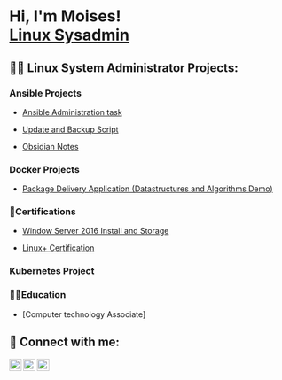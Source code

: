 <h1>Hi, I'm Moises! <br/><a href="https://github.com/Moises"></a><a href="https://www.linkedin.com/in/Moises/">Linux Sysadmin</a>

<h2>👨‍💻 Linux System Administrator Projects:</h2>

<h3> Ansible Projects</h3>

  - [Ansible Administration task](https://github.com/Pytgor/ansible.git)
  
  - [Update and Backup Script](https://github.com/Pytgor/script.git)
  
  - [Obsidian Notes](https://github.com/Pytgor/Obsidian.git)
  
  <h3>Docker Projects</h3>
  
  - [Package Delivery Application (Datastructures and Algorithms Demo)](https://github.com/joshmadakor1/Package-Delivery-Pathfinding-Algorithm)

<h3>📑Certifications </h3>
    
  - [Window Server 2016 Install and Storage](https://github.com/Pytgor/Certifications.git)
  
  - [Linux+ Certification](https://github.com/Pytgor/Certifications.git)

<h3> Kubernetes Project <h3>


<h3>🧑‍🎓Education </h3>
  
  - [Computer technology Associate]
  
<h2> 🤳 Connect with me:</h2>

[<img align="left" alt="Moises Koury Gil | Twitter" width="22px" src="https://cdn.jsdelivr.net/npm/simple-icons@v3/icons/twitter.svg" />][twitter]
[<img align="left" alt="Moises Koury Gil | LinkedIn" width="22px" src="https://cdn.jsdelivr.net/npm/simple-icons@v3/icons/linkedin.svg" />][linkedin]
[<img align="left" alt="Moises Koury Gil | Instagram" width="22px" src="https://cdn.jsdelivr.net/npm/simple-icons@v3/icons/instagram.svg" />][instagram]

[twitter]: https://twitter.com/username
[instagram]: https://www.instagram.com/username/
[linkedin]: www.linkedin.com/in/moiseskourygil

<!--
**Pytgor/Pytgor** is a ✨ _special_ ✨ repository because its `README.md` (this file) appears on your GitHub profile.

Here are some ideas to get you started:

- 🔭 I’m currently working on ...
- 🌱 I’m currently learning ...
- 👯 I’m looking to collaborate on ...
- 🤔 I’m looking for help with ...
- 💬 Ask me about ...
- 📫 How to reach me: ...
- 😄 Pronouns: ...
- ⚡ Fun fact: ...
-->
